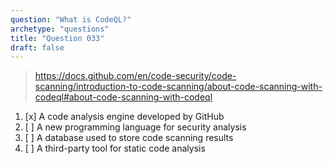 ```yaml
---
question: "What is CodeQL?"
archetype: "questions"
title: "Question 033"
draft: false
---
```


> https://docs.github.com/en/code-security/code-scanning/introduction-to-code-scanning/about-code-scanning-with-codeql#about-code-scanning-with-codeql
1. [x] A code analysis engine developed by GitHub
1. [ ] A new programming language for security analysis
1. [ ] A database used to store code scanning results
1. [ ] A third-party tool for static code analysis
